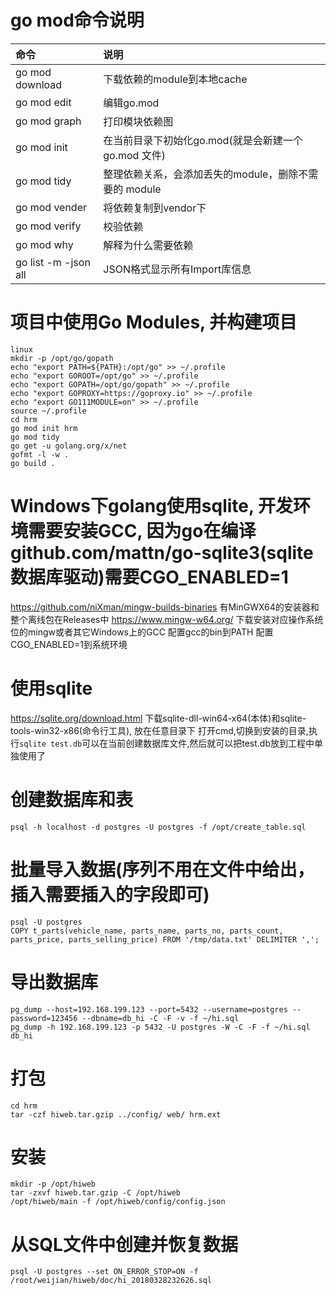 # go mod命令说明
| 命令 | 说明 |
| :- | :- |
| go mod download | 下载依赖的module到本地cache
| go mod edit | 编辑go.mod
| go mod graph | 打印模块依赖图
| go mod init | 在当前目录下初始化go.mod(就是会新建一个 go.mod 文件)
| go mod tidy | 整理依赖关系，会添加丢失的module，删除不需要的 module
| go mod vender | 将依赖复制到vendor下
| go mod verify | 校验依赖
| go mod why | 解释为什么需要依赖
| go list -m -json all | JSON格式显示所有Import库信息

# 项目中使用Go Modules, 并构建项目
```
linux
mkdir -p /opt/go/gopath
echo "export PATH=${PATH}:/opt/go" >> ~/.profile
echo "export GOROOT=/opt/go" >> ~/.profile
echo "export GOPATH=/opt/go/gopath" >> ~/.profile
echo "export GOPROXY=https://goproxy.io" >> ~/.profile
echo "export GO111MODULE=on" >> ~/.profile
source ~/.profile
cd hrm
go mod init hrm
go mod tidy
go get -u golang.org/x/net
gofmt -l -w .
go build .
```

# Windows下golang使用sqlite, 开发环境需要安装GCC, 因为go在编译github.com/mattn/go-sqlite3(sqlite数据库驱动)需要CGO_ENABLED=1
   https://github.com/niXman/mingw-builds-binaries  有MinGWX64的安装器和整个离线包在Releases中
   https://www.mingw-w64.org/  下载安装对应操作系统位的mingw或者其它Windows上的GCC
   配置gcc的bin到PATH
   配置CGO_ENABLED=1到系统环境

# 使用sqlite
   https://sqlite.org/download.html   下载sqlite-dll-win64-x64(本体)和sqlite-tools-win32-x86(命令行工具), 放在任意目录下
   打开cmd,切换到安装的目录,执行`sqlite test.db`可以在当前创建数据库文件,然后就可以把test.db放到工程中单独使用了

# 创建数据库和表
    psql -h localhost -d postgres -U postgres -f /opt/create_table.sql

# 批量导入数据(序列不用在文件中给出，插入需要插入的字段即可)
    psql -U postgres
    COPY t_parts(vehicle_name, parts_name, parts_no, parts_count, parts_price, parts_selling_price) FROM '/tmp/data.txt' DELIMITER ',';

# 导出数据库
    pg_dump --host=192.168.199.123 --port=5432 --username=postgres --password=123456 --dbname=db_hi -C -F -v -f ~/hi.sql
    pg_dump -h 192.168.199.123 -p 5432 -U postgres -W -C -F -f ~/hi.sql db_hi

# 打包
    cd hrm
    tar -czf hiweb.tar.gzip ../config/ web/ hrm.ext

# 安装
    mkdir -p /opt/hiweb
    tar -zxvf hiweb.tar.gzip -C /opt/hiweb
    /opt/hiweb/main -f /opt/hiweb/config/config.json

# 从SQL文件中创建并恢复数据
    psql -U postgres --set ON_ERROR_STOP=ON -f /root/weijian/hiweb/doc/hi_20180328232626.sql
